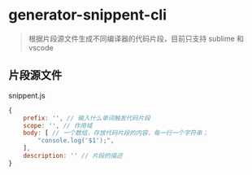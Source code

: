 # generator-snippent-cli

> 根据片段源文件生成不同编译器的代码片段，目前只支持 sublime 和 vscode

## 片段源文件

snippent.js

```js
{
    prefix: '', // 输入什么单词触发代码片段
    scope: '', // 作用域
    body: [ // 一个数组，存放代码片段的内容，每一行一个字符串；
        "console.log('$1');",
    ],
    description: '' // 片段的描述
}
```
